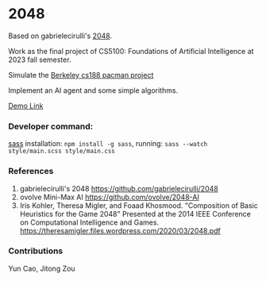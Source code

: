 # 2048
Based on gabrielecirulli's [2048](https://github.com/gabrielecirulli/2048).

Work as the final project of CS5100: Foundations of Artificial Intelligence at 2023 fall semester.

Simulate the [Berkeley cs188 pacman project](https://inst.eecs.berkeley.edu/~cs188/fa20/project1/)

Implement an AI agent and some simple algorithms. 

[Demo Link](http://awakn123.github.io/2048/)

### Developer command:
[sass](https://sass-lang.com/) installation: ```npm install -g sass```, running: ```sass --watch style/main.scss style/main.css```


### References
1. gabrielecirulli's 2048 https://github.com/gabrielecirulli/2048
2. ovolve Mini-Max AI https://github.com/ovolve/2048-AI
3. Iris Kohler, Theresa Migler, and Foaad Khosmood. "Composition of Basic
   Heuristics for the Game 2048" Presented at the 2014 IEEE Conference on
   Computational Intelligence and Games.
   https://theresamigler.files.wordpress.com/2020/03/2048.pdf

### Contributions
Yun Cao, Jitong Zou

